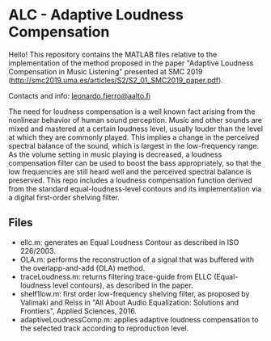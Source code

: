 # ALC - Adaptive Loudness Compensation

Hello! This repository contains the MATLAB files relative to the implementation of the method proposed in the paper "Adaptive Loudness Compensation in Music Listening" presented at SMC 2019 (http://smc2019.uma.es/articles/S2/S2_01_SMC2019_paper.pdf). 

Contacts and info: leonardo.fierro@aalto.fi

The need for loudness compensation is a well known fact arising from the nonlinear behavior of human sound perception. Music and other sounds are mixed and mastered at a certain loudness level, usually louder than the level at which they are commonly played. This implies a change in the perceived spectral balance of the sound, which is largest in the low-frequency range. As the volume setting in music playing is decreased, a loudness compensation filter can be used to boost the bass appropriately, so that the low frequencies are still heard well and the perceived spectral balance is preserved. This repo includes a loudness compensation function derived from the standard equal-loudness-level contours and its implementation via a digital first-order shelving filter. 

## Files

- ellc.m: generates an Equal Loudness Contour as described in ISO 226/2003.
- OLA.m: performs the reconstruction of a signal that was buffered with the overlapp-and-add (OLA) method.
- traceLoudness.m: returns filtering trace-guide from ELLC (Equal-loudness level contours), as described in the paper.
- shelf1low.m: first order low-frequency shelving filter, as proposed by Valimaki and Reiss in "All About Audio Equalization: Solutions and                Frontiers", Applied Sciences, 2016.
- adaptiveLoudnessComp.m: applies adaptive loudness compensation to the selected track according to reproduction level.
